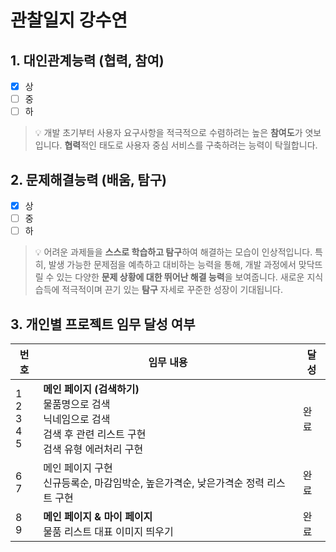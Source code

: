 # 관찰일지 강수연

## 1. 대인관계능력 (협력, 참여)

- [x] 상
- [ ] 중
- [ ] 하

> 💡 개발 초기부터 사용자 요구사항을 적극적으로 수렴하려는 높은 **참여도**가 엿보입니다. **협력**적인 태도로 사용자 중심 서비스를 구축하려는 능력이 탁월합니다.

## 2. 문제해결능력 (배움, 탐구)

- [x] 상
- [ ] 중
- [ ] 하

> 💡 어려운 과제들을 **스스로 학습하고 탐구**하여 해결하는 모습이 인상적입니다. 특히, 발생 가능한 문제점을 예측하고 대비하는 능력을 통해, 개발 과정에서 맞닥뜨릴 수 있는 다양한 **문제 상황에 대한 뛰어난 해결 능력**을 보여줍니다. 새로운 지식 습득에 적극적이며 끈기 있는 **탐구** 자세로 꾸준한 성장이 기대됩니다.

## 3. 개인별 프로젝트 임무 달성 여부

| 번호                    | 임무 내용                                                                              | 달성  |
| --------------------- | ---------------------------------------------------------------------------------- | --- |
| 1<br>2<br>3<br>4<br>5 | **메인 페이지 (검색하기)**<br>물품명으로 검색  <br>닉네임으로 검색  <br>검색 후 관련 리스트 구현  <br>검색 유형 에러처리 구현 | 완료  |
| 6<br>7                | 메인 페이지 구현  <br>신규등록순, 마감임박순, 높은가격순, 낮은가격순 정력 리스트 구현                                | 완료  |
| 8<br>9                | **메인 페이지 & 마이 페이지**<br>물품 리스트 대표 이미지 띄우기                                           | 완료  |


